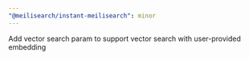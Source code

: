 ```yaml
---
"@meilisearch/instant-meilisearch": minor
---
```


Add vector search param to support vector search with user-provided embedding
